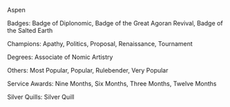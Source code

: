 Aspen

Badges: Badge of Diplonomic, Badge of the Great Agoran Revival, Badge of the Salted Earth 

Champions: Apathy, Politics, Proposal, Renaissance, Tournament

Degrees: Associate of Nomic Artistry

Others: Most Popular, Popular, Rulebender, Very Popular

Service Awards: Nine Months, Six Months, Three Months, Twelve Months

Silver Quills: Silver Quill



